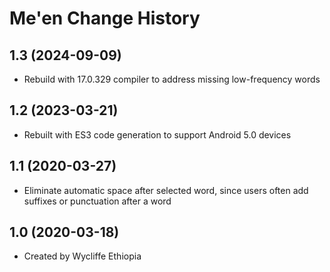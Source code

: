 Me'en Change History
====================

1.3 (2024-09-09)
----------------
* Rebuild with 17.0.329 compiler to address missing low-frequency words

1.2 (2023-03-21)
----------------
* Rebuilt with ES3 code generation to support Android 5.0 devices

1.1 (2020-03-27)
----------------
* Eliminate automatic space after selected word, since users often add suffixes or punctuation after a word

1.0 (2020-03-18)
----------------
* Created by Wycliffe Ethiopia
